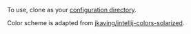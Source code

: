 To use, clone as your [configuration directory][1].

Color scheme is adapted from [jkaving/intellij-colors-solarized][2].

[1]: https://intellij-support.jetbrains.com/hc/en-us/articles/206544519-Directories-used-by-the-IDE-to-store-settings-caches-plugins-and-logs
[2]: https://github.com/jkaving/intellij-colors-solarized
